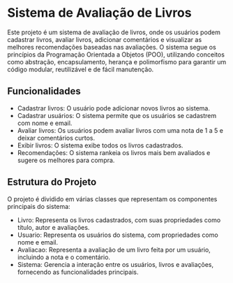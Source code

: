 # Sistema de Avaliação de Livros

Este projeto é um sistema de avaliação de livros, onde os usuários podem cadastrar livros, avaliar livros, adicionar comentários e visualizar as melhores recomendações baseadas nas avaliações. O sistema segue os princípios da Programação Orientada a Objetos (POO), utilizando conceitos como abstração, encapsulamento, herança e polimorfismo para garantir um código modular, reutilizável e de fácil manutenção.

## Funcionalidades

- Cadastrar livros: O usuário pode adicionar novos livros ao sistema.
- Cadastrar usuários: O sistema permite que os usuários se cadastrem com nome e email.
- Avaliar livros: Os usuários podem avaliar livros com uma nota de 1 a 5 e deixar comentários curtos.
- Exibir livros: O sistema exibe todos os livros cadastrados.
- Recomendações: O sistema rankeia os livros mais bem avaliados e sugere os melhores para compra.

## Estrutura do Projeto

O projeto é dividido em várias classes que representam os componentes principais do sistema:

- Livro: Representa os livros cadastrados, com suas propriedades como título, autor e avaliações.
- Usuario: Representa os usuários do sistema, com propriedades como nome e email.
- Avaliacao: Representa a avaliação de um livro feita por um usuário, incluindo a nota e o comentário.
- Sistema: Gerencia a interação entre os usuários, livros e avaliações, fornecendo as funcionalidades principais.

